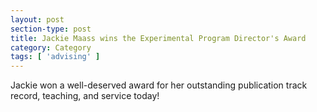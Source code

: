 ```yaml
---
layout: post
section-type: post
title: Jackie Maass wins the Experimental Program Director's Award
category: Category
tags: [ 'advising' ]
---
```

Jackie won a well-deserved award for her outstanding publication track record, teaching, and service today!
